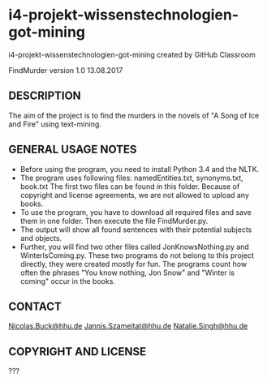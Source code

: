 # i4-projekt-wissenstechnologien-got-mining
i4-projekt-wissenstechnologien-got-mining created by GitHub Classroom

FindMurder version 1.0 
13.08.2017

DESCRIPTION
-----------
The aim of the project is to find the murders in the novels of "A Song of Ice and Fire" using text-mining.

GENERAL USAGE NOTES
-------------------

- Before using the program, you need to install Python 3.4 and the NLTK.
- The program uses following files: namedEntities.txt, synonyms.txt, book.txt
  The first two files can be found in this folder. Because of copyright and license agreements, we are not allowed to upload any books.
- To use the program, you have to download all required files and save them in one folder. Then execute the file FindMurder.py.
- The output will show all found sentences with their potential subjects and objects.
- Further, you will find two other files called JonKnowsNothing.py and WinterIsComing.py. These two programs do not belong to this project directly, they were created mostly for fun. The programs count how often the phrases "You know nothing, Jon Snow" and "Winter is coming" occur in the books.

CONTACT
-------
Nicolas.Buck@hhu.de
Jannis.Szameitat@hhu.de
Natalie.Singh@hhu.de

COPYRIGHT AND LICENSE
---------------------
???
